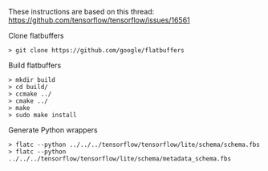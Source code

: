 These instructions are based on this thread: https://github.com/tensorflow/tensorflow/issues/16561

Clone flatbuffers

    > git clone https://github.com/google/flatbuffers

Build flatbuffers

    > mkdir build
    > cd build/
    > ccmake ../
    > cmake ../
    > make
    > sudo make install

Generate Python wrappers

    > flatc --python ../../../tensorflow/tensorflow/lite/schema/schema.fbs
    > flatc --python ../../../tensorflow/tensorflow/lite/schema/metadata_schema.fbs
